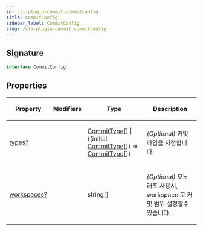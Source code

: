 ```yaml
---
id: cli-plugin-commit.commitconfig
title: CommitConfig
sidebar_label: CommitConfig
slug: /cli-plugin-commit.commitconfig
---
```






## Signature

```typescript
interface CommitConfig 
```

## Properties

<table><thead><tr><th>

Property


</th><th>

Modifiers


</th><th>

Type


</th><th>

Description


</th></tr></thead>
<tbody><tr><td>

[types?](./cli-plugin-commit.commitconfig.types)


</td><td>


</td><td>

[CommitType](./cli-plugin-commit.committype)[] \| ((initial: [CommitType](./cli-plugin-commit.committype)[]) =&gt; [CommitType](./cli-plugin-commit.committype)[])


</td><td>

_(Optional)_ 커밋 타입을 지정합니다.


</td></tr>
<tr><td>

[workspaces?](./cli-plugin-commit.commitconfig.workspaces)


</td><td>


</td><td>

string[]


</td><td>

_(Optional)_ 모노래포 사용시, workspace 로 커밋 범위 설정할수 있습니다.


</td></tr>
</tbody></table>
